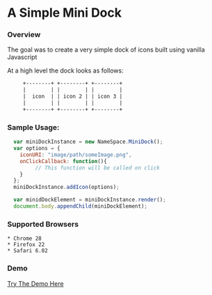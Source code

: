 A Simple Mini Dock
===

### Overview
The goal was to create a very simple dock of icons built using vanilla Javascript

At a high level the dock looks as follows:
  ```html
       +--------+ +--------+ +--------+
       |        | |        | |        |
       |  icon  | | icon 2 | | icon 3 |
       |        | |        | |        |
       +--------+ +--------+ +--------+
   ```

### Sample Usage:

  ```javascript
    var miniDockInstance = new NameSpace.MiniDock();
    var options = {
      iconURI: "image/path/someImage.png",
      onClickCallback: function(){
           // This function will be called on click
      }
    };
    miniDockInstance.addIcon(options);

    var minidDockElement = miniDockInstance.render();
    document.body.appendChild(miniDockElement);
  ```


### Supported Browsers
    * Chrome 28
    * Firefox 22
    * Safari 6.02


### Demo
   [Try The Demo Here](http://jasoncbautista.github.io/miniDock/)

